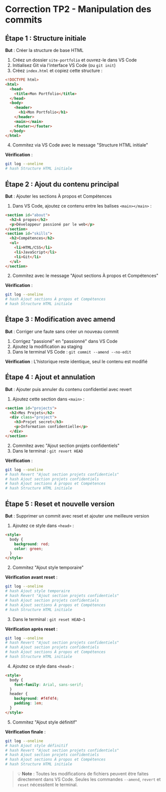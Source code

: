 # Correction TP2 - Manipulation des commits

## Étape 1 : Structure initiale

**But** : Créer la structure de base HTML

1. Créez un dossier `site-portfolio` et ouvrez-le dans VS Code
2. Initialisez Git via l'interface VS Code (ou `git init`)
3. Créez `index.html` et copiez cette structure :

```html
<!DOCTYPE html>
<html>
  <head>
    <title>Mon Portfolio</title>
  </head>
  <body>
    <header>
      <h1>Mon Portfolio</h1>
    </header>
    <main></main>
    <footer></footer>
  </body>
</html>
```

4. Commitez via VS Code avec le message "Structure HTML initiale"

**Vérification** :

```bash
git log --oneline
# hash Structure HTML initiale
```

## Étape 2 : Ajout du contenu principal

**But** : Ajouter les sections À propos et Compétences

1. Dans VS Code, ajoutez ce contenu entre les balises `<main></main>` :

```html
<section id="about">
  <h2>À propos</h2>
  <p>Développeur passioné par le web</p>
</section>
<section id="skills">
  <h2>Compétences</h2>
  <ul>
    <li>HTML/CSS</li>
    <li>JavaScript</li>
    <li>Git</li>
  </ul>
</section>
```

2. Commitez avec le message "Ajout sections À propos et Compétences"

**Vérification** :

```bash
git log --oneline
# hash Ajout sections À propos et Compétences
# hash Structure HTML initiale
```

## Étape 3 : Modification avec amend

**But** : Corriger une faute sans créer un nouveau commit

1. Corrigez "passioné" en "passionné" dans VS Code
2. Ajoutez la modification au staging
3. Dans le terminal VS Code : `git commit --amend --no-edit`

**Vérification** : L'historique reste identique, seul le contenu est modifié

## Étape 4 : Ajout et annulation

**But** : Ajouter puis annuler du contenu confidentiel avec revert

1. Ajoutez cette section dans `<main>` :

```html
<section id="projects">
  <h2>Mes Projets</h2>
  <div class="project">
    <h3>Projet secret</h3>
    <p>Information confidentielle</p>
  </div>
</section>
```

2. Commitez avec "Ajout section projets confidentiels"
3. Dans le terminal : `git revert HEAD`

**Vérification** :

```bash
git log --oneline
# hash Revert "Ajout section projets confidentiels"
# hash Ajout section projets confidentiels
# hash Ajout sections À propos et Compétences
# hash Structure HTML initiale
```

## Étape 5 : Reset et nouvelle version

**But** : Supprimer un commit avec reset et ajouter une meilleure version

1. Ajoutez ce style dans `<head>` :

```html
<style>
  body {
    background: red;
    color: green;
  }
</style>
```

2. Commitez "Ajout style temporaire"

**Vérification avant reset** :

```bash
git log --oneline
# hash Ajout style temporaire
# hash Revert "Ajout section projets confidentiels"
# hash Ajout section projets confidentiels
# hash Ajout sections À propos et Compétences
# hash Structure HTML initiale
```

3. Dans le terminal : `git reset HEAD~1`

**Vérification après reset** :

```bash
git log --oneline
# hash Revert "Ajout section projets confidentiels"
# hash Ajout section projets confidentiels
# hash Ajout sections À propos et Compétences
# hash Structure HTML initiale
```

4. Ajoutez ce style dans `<head>` :

```html
<style>
  body {
    font-family: Arial, sans-serif;
  }
  header {
    background: #f4f4f4;
    padding: 1em;
  }
</style>
```

5. Commitez "Ajout style définitif"

**Vérification finale** :

```bash
git log --oneline
# hash Ajout style définitif
# hash Revert "Ajout section projets confidentiels"
# hash Ajout section projets confidentiels
# hash Ajout sections À propos et Compétences
# hash Structure HTML initiale
```

> 💡 **Note** : Toutes les modifications de fichiers peuvent être faites directement dans VS Code. Seules les commandes `--amend`, `revert` et `reset` nécessitent le terminal.
